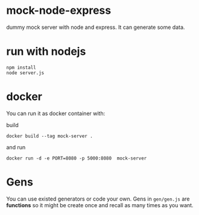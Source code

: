 # mock-node-express
dummy mock server with node and express. It can generate some data.


# run with nodejs

```
npm install 
node server.js
```

# docker
You can run it as docker container with: 

build
```
docker build --tag mock-server .
```
and run
```
docker run -d -e PORT=8080 -p 5000:8080  mock-server
```

# Gens

You can use existed generators or code your own. Gens in `gen/gen.js` are **functions** so it might be create once and recall as many times as you want.

